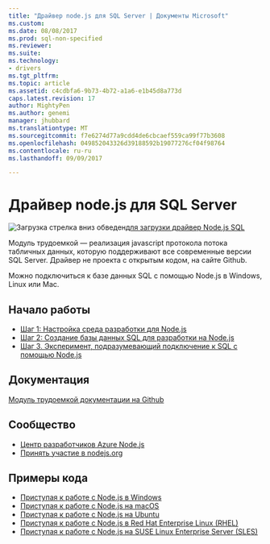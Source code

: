 ```yaml
---
title: "Драйвер node.js для SQL Server | Документы Microsoft"
ms.custom: 
ms.date: 08/08/2017
ms.prod: sql-non-specified
ms.reviewer: 
ms.suite: 
ms.technology:
- drivers
ms.tgt_pltfrm: 
ms.topic: article
ms.assetid: c4cdbfa6-9b73-4b72-a1a6-e1b45d8a773d
caps.latest.revision: 17
author: MightyPen
ms.author: genemi
manager: jhubbard
ms.translationtype: MT
ms.sourcegitcommit: f7e6274d77a9cdd4de6cbcaef559ca99f77b3608
ms.openlocfilehash: 049852043326d39188592b19077276cf04f98764
ms.contentlocale: ru-ru
ms.lasthandoff: 09/09/2017

---
```

# <a name="nodejs-driver-for-sql-server"></a>Драйвер node.js для SQL Server

![Загрузка стрелка вниз обведен](../../ssdt/media/download.png)[для загрузки драйвер Node.js SQL](../sql-connection-libraries.md#anchor-20-drivers-relational-access)

Модуль трудоемкой — реализация javascript протокола потока табличных данных, которую поддерживают все современные версии SQL Server. Драйвер не проекта с открытым кодом, на сайте Github.  
  
Можно подключиться к базе данных SQL с помощью Node.js в Windows, Linux или Mac.  
  
## <a name="getting-started"></a>Начало работы  
* [Шаг 1: Настройка среда разработки для Node.js](step-1-configure-development-environment-for-node-js-development.md)  
* [Шаг 2: Создание базы данных SQL для разработки на Node.js](step-2-create-a-sql-database-for-node-js-development.md)  
* [Шаг 3. Эксперимент, подразумевающий подключение к SQL с помощью Node.js](step-3-proof-of-concept-connecting-to-sql-using-node-js.md)  
  
## <a name="documentation"></a>Документация  
  
[Модуль трудоемкой документации на Github](http://tediousjs.github.io/tedious/)  
  
## <a name="community"></a>Сообщество  
* [Центр разработчиков Azure Node.js](https://azure.microsoft.com/develop/nodejs/)  
* [Принять участие в nodejs.org](https://nodejs.org/en/get-involved/)

## <a name="code-examples"></a>Примеры кода
* [Приступая к работе с Node.js в Windows](https://www.microsoft.com/sql-server/developer-get-started/node/windows/)
* [Приступая к работе с Node.js на macOS](https://www.microsoft.com/sql-server/developer-get-started/node/mac/)
* [Приступая к работе с Node.js на Ubuntu](https://www.microsoft.com/sql-server/developer-get-started/node/ubuntu/)
* [Приступая к работе с Node.js в Red Hat Enterprise Linux (RHEL)](https://www.microsoft.com/sql-server/developer-get-started/node/rhel/)
* [Приступая к работе с Node.js на SUSE Linux Enterprise Server (SLES)](https://www.microsoft.com/sql-server/developer-get-started/node/sles/)

